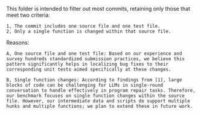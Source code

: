This folder is intended to filter out most commits, retaining only those that meet two criteria:

    1, The commit includes one source file and one test file.
    2, Only a single function is changed within that source file.

Reasons:

    A, One source file and one test file: Based on our experience and survey hundreds standardized submission practices, we believe this pattern significantly helps in localizing bug fixes to their corresponding unit tests aimed specifically at these changes.

    B, Single function changes: According to findings from [1], large blocks of code can be challenging for LLMs in single-round conversation to handle effectively in program repair tasks. Therefore, our benchmark focuses on single function changes within the source file. However, our intermediate data and scripts do support multiple hunks and multiple functions; we plan to extend these in future work.
